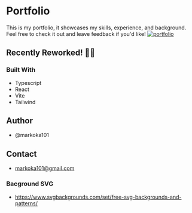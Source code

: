 # Portfolio
This is my portfolio, it showcases my skills, experience, and background. Feel free to check it out and leave feedback if you'd like!
[![portfolio](https://img.shields.io/badge/Check_it_out_here-000?style=for-the-badge&logo=ko-fi&logoColor=white)](https://markokaportfolio.com/)
## Recently Reworked! 🎉🎉
### Built With
-   Typescript
-   React
-   Vite
-   Tailwind

## Author

-   @markoka101

## Contact

-   markoka101@gmail.com

### Bacground SVG

-   https://www.svgbackgrounds.com/set/free-svg-backgrounds-and-patterns/
